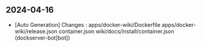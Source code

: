
## 2024-04-16
 * [Auto Generation] Changes : apps/docker-wiki/Dockerfile apps/docker-wiki/release.json container.json wiki/docs/install/container.json (dockserver-bot[bot])
